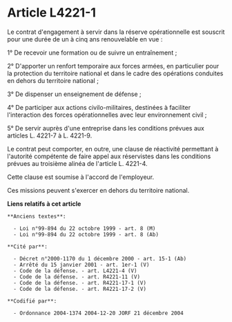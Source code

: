 # Article L4221-1

Le contrat d'engagement à servir dans la réserve opérationnelle est souscrit pour une durée de un à cinq ans renouvelable en
vue :

1° De recevoir une formation ou de suivre un entraînement ;

2° D'apporter un renfort temporaire aux forces armées, en particulier pour la protection du territoire national et dans le
cadre des opérations conduites en dehors du territoire national ;

3° De dispenser un enseignement de défense ;

4° De participer aux actions civilo-militaires, destinées à faciliter l'interaction des forces opérationnelles avec leur
environnement civil ;

5° De servir auprès d'une entreprise dans les conditions prévues aux articles L. 4221-7 à L. 4221-9.

Le contrat peut comporter, en outre, une clause de réactivité permettant à l'autorité compétente de faire appel aux
réservistes dans les conditions prévues au troisième alinéa de l'article L. 4221-4.

Cette clause est soumise à l'accord de l'employeur.

Ces missions peuvent s'exercer en dehors du territoire national.

**Liens relatifs à cet article**

	**Anciens textes**:

	  - Loi n°99-894 du 22 octobre 1999 - art. 8 (M)
	  - Loi n°99-894 du 22 octobre 1999 - art. 8 (Ab)

	**Cité par**:

	  - Décret n°2000-1170 du 1 décembre 2000 - art. 15-1 (Ab)
	  - Arrêté du 15 janvier 2001 - art. 1er-1 (V)
	  - Code de la défense. - art. L4221-4 (V)
	  - Code de la défense. - art. R4221-11 (V)
	  - Code de la défense. - art. R4221-17-1 (V)
	  - Code de la défense. - art. R4221-17-2 (V)

	**Codifié par**:

	  - Ordonnance 2004-1374 2004-12-20 JORF 21 décembre 2004
